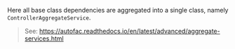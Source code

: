 Here all base class dependencies are aggregated into a single class, namely `ControllerAggregateService`.

> See: https://autofac.readthedocs.io/en/latest/advanced/aggregate-services.html
